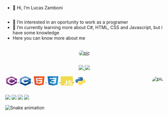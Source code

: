 - 👋 Hi, I’m Lucas Zamboni

##

- 👀 I’m interested in an oportunity to work as a programer
- 🌱 I’m currently learning more about C#, HTML, CSS and Javascript, but i have some knowledge
- Here you can know more about me <a href="https://lucasrzamboni.github.io/ThisIsMe/" target="_blank">
##

<div align="center">
<img align="center" alt="pic" height="200" style="border-radius:50px;" src="https://64.media.tumblr.com/54f4fe3c7c2d7c1b8a6b68eb9b62338f/tumblr_phbq2fElHS1ut1d6co1_540.gif?width=676&height=676">
</div>

##

<div align="center">
  <a href="https://github.com/LucasRZamboni">
  <img height="180em" src="https://github-readme-stats.vercel.app/api?username=LucasRZamboni&show_icons=true&theme=chartreuse-dark&include_all_commits=true&count_private=true"/>
  <img height="180em" src="https://github-readme-stats.vercel.app/api/top-langs/?username=LucasRZamboni&layout=compact&langs_count=7&theme=chartreuse-dark"/>
</div>

<div style="display: inline_block"><br>
<img align="center" alt="Csharp" height="30" width="40" src="https://raw.githubusercontent.com/devicons/devicon/master/icons/csharp/csharp-original.svg">
  <img align="center" alt="Cplusplus" height="30" width="40" src="https://raw.githubusercontent.com/devicons/devicon/master/icons/cplusplus/cplusplus-original.svg">
<img align="center" alt="HTML" height="30" width="40" src="https://raw.githubusercontent.com/devicons/devicon/master/icons/html5/html5-original.svg">
  <img align="center" alt="CSS" height="30" width="40" src="https://raw.githubusercontent.com/devicons/devicon/master/icons/css3/css3-original.svg">
  <img align="center" alt="Js" height="30" width="40" src="https://raw.githubusercontent.com/devicons/devicon/master/icons/javascript/javascript-plain.svg">
  <img align="center" alt="Python" height="30" width="40" src="https://raw.githubusercontent.com/devicons/devicon/master/icons/python/python-original.svg"> 
  <!--
  <img align="center" alt="Ts" height="30" width="40" src="https://raw.githubusercontent.com/devicons/devicon/master/icons/typescript/typescript-plain.svg">
  <img align="center" alt="React" height="30" width="40" src="https://raw.githubusercontent.com/devicons/devicon/master/icons/react/react-original.svg">
  -->
  <img align="right" alt="pic" height="150" style="border-radius:50px;" src="https://giffiles.alphacoders.com/130/13075.gif?width=676&height=676">
</div>

##

<div> 
  <a href="https://www.youtube.com/@LucasZamboni" target="_blank"><img src="https://img.shields.io/badge/YouTube-FF0000?style=for-the-badge&logo=youtube&logoColor=white" target="_blank"></a>
  <a href="https://www.twitch.tv/l_zamboni" target="_blank"><img src="https://img.shields.io/badge/Twitch-9146FF?style=for-the-badge&logo=twitch&logoColor=white" target="_blank"></a>
  <a href = "mailto:lucasrzamboni@gmail.com"><img src="https://img.shields.io/badge/-Gmail-%23333?style=for-the-badge&logo=gmail&logoColor=white" target="_blank"></a>
  <a href="https://www.linkedin.com/in/lucas-zamboni-5a69b918b" target="_blank"><img src="https://img.shields.io/badge/-LinkedIn-%230077B5?style=for-the-badge&logo=linkedin&logoColor=white" target="_blank"></a> 
<!--
<a href="https://www.instagram.com/lucasrzamboni/" target="_blank"><img src="https://img.shields.io/badge/-Instagram-%23E4405F?style=for-the-badge&logo=instagram&logoColor=white" target="_blank"></a>
-->
  
 <!--
 <a href="" target="_blank"><img src="https://img.shields.io/badge/Discord-7289DA?style=for-the-badge&logo=discord&logoColor=white" target="_blank"></a> 
 -->
  
 
  ![Snake animation](https://github.com/LucasRZamboni/LucasRZamboni/blob/output/github-contribution-grid-snake.svg)
 
</div>
